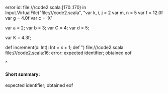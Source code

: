 error id: file://<WORKSPACE>/code2.scala:[170..170) in Input.VirtualFile("file://<WORKSPACE>/code2.scala", "var k, i, j = 2
var m, n = 5
var f = 12.0f
var g = 4.0f
var c = 'X'

var a = 2;
var b = 3;
var C = 4;
var d = 5;

var K = 4.3f;

def increment(x: Int): Int = x + 1;
def 
")
file://<WORKSPACE>/code2.scala
file://<WORKSPACE>/code2.scala:16: error: expected identifier; obtained eof

^
#### Short summary: 

expected identifier; obtained eof